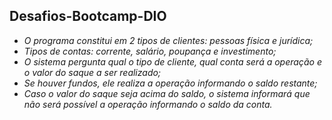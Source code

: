 ## Desafios-Bootcamp-DIO
 * _O programa constitui em 2 tipos de clientes: pessoas física e jurídica;_
 * _Tipos de contas: corrente, salário, poupança e investimento;_
 * _O sistema pergunta qual o tipo de cliente, qual conta será a operação e o valor do saque a ser realizado;_
 * _Se houver fundos, ele realiza a operação informando o saldo restante;_
 * _Caso o valor do saque seja acima do saldo, o sistema informará que não será possível a operação informando o saldo da conta._
